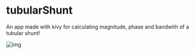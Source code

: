 # tubularShunt
An app made with kivy for calculating magnitude, phase and bandwith of a tubular shunt!

![img](https://github.com/user-attachments/assets/5e86642c-9b99-4ec0-8497-32fade673574)
